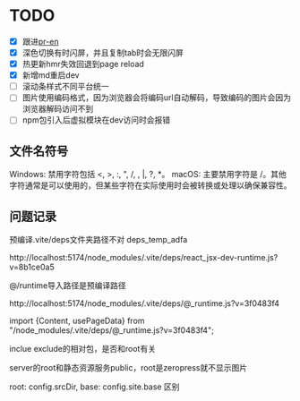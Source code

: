 # TODO

- [x] 跟进[pr-en](https://github.com/vitejs/vite/pull/15806#issuecomment-1926499802)
- [x] 深色切换有时闪屏，并且复制tab时会无限闪屏
- [x] 热更新hmr失效回退到page reload
- [x] 新增md重启dev
- [ ] 滚动条样式不同平台统一
- [ ] 图片使用编码格式，因为浏览器会将编码url自动解码，导致编码的图片会因为浏览器解码访问不到
- [ ] npm包引入后虚拟模块在dev访问时会报错

## 文件名符号

Windows: 禁用字符包括 <, >, :, ", /, \, |, ?, \*。
macOS: 主要禁用字符是 /。其他字符通常是可以使用的，但某些字符在实际使用时会被转换或处理以确保兼容性。

## 问题记录

预编译.vite/deps文件夹路径不对 deps_temp_adfa

http://localhost:5174/node_modules/.vite/deps/react_jsx-dev-runtime.js?v=8b1ce0a5

@/runtime导入路径是预编译路径

http://localhost:5174/node_modules/.vite/deps/@\_runtime.js?v=3f0483f4

import {Content, usePageData} from "/node_modules/.vite/deps/@\_runtime.js?v=3f0483f4";

inclue exclude的相对包，是否和root有关

server的root和静态资源服务public，root是zeropress就不显示图片

root: config.srcDir,
base: config.site.base 区别
